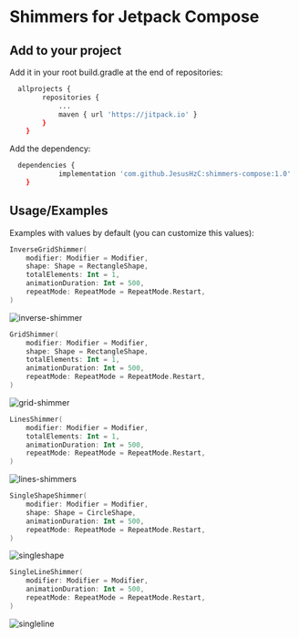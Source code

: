 
# Shimmers for Jetpack Compose

## Add to your project

Add it in your root build.gradle at the end of repositories:

```bash
  allprojects {
		repositories {
			...
			maven { url 'https://jitpack.io' }
		}
	}
```

Add the dependency:

```bash
  dependencies {
	        implementation 'com.github.JesusHzC:shimmers-compose:1.0'
	}
```
  
## Usage/Examples

Examples with values by default (you can customize this values):

```kotlin
InverseGridShimmer(
    modifier: Modifier = Modifier,
    shape: Shape = RectangleShape,
    totalElements: Int = 1,
    animationDuration: Int = 500,
    repeatMode: RepeatMode = RepeatMode.Restart,
)
```
![inverse-shimmer](https://user-images.githubusercontent.com/111035803/189658696-6b919df5-374e-4ccd-a744-f8cfb9114044.png)

```kotlin
GridShimmer(
    modifier: Modifier = Modifier,
    shape: Shape = RectangleShape,
    totalElements: Int = 1,
    animationDuration: Int = 500,
    repeatMode: RepeatMode = RepeatMode.Restart,
)
```
![grid-shimmer](https://user-images.githubusercontent.com/111035803/189659043-6d573995-b447-4f86-8ff0-4e523f3f58e1.png)

```kotlin
LinesShimmer(
    modifier: Modifier = Modifier,
    totalElements: Int = 1,
    animationDuration: Int = 500,
    repeatMode: RepeatMode = RepeatMode.Restart,
)
```

![lines-shimmers](https://user-images.githubusercontent.com/111035803/189659629-2ca70d93-033d-412b-85bd-091bd6ec8bd7.png)

```kotlin
SingleShapeShimmer(
    modifier: Modifier = Modifier,
    shape: Shape = CircleShape,
    animationDuration: Int = 500,
    repeatMode: RepeatMode = RepeatMode.Restart,
)
```
![singleshape](https://user-images.githubusercontent.com/111035803/189659632-c51ee419-41e6-4984-add7-f2054bba8cb9.png)

```kotlin
SingleLineShimmer(
    modifier: Modifier = Modifier,
    animationDuration: Int = 500,
    repeatMode: RepeatMode = RepeatMode.Restart,
)
```
![singleline](https://user-images.githubusercontent.com/111035803/189659633-51bded3d-3e83-476b-a5f8-a42371cfb2ff.png)
